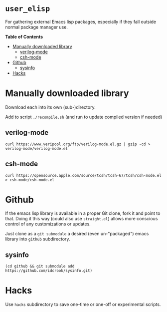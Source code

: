 `user_elisp`
============

For gathering external Emacs lisp packages, especially if they fall outside normal package manager use.

<!-- markdown-toc start - Don't edit this section. Run M-x markdown-toc-refresh-toc -->

**Table of Contents**

-	[Manually downloaded library](#manually-downloaded-library)
	-	[verilog-mode](#verilog-mode)
	-	[csh-mode](#csh-mode)
-	[Github](#github)
	-	[sysinfo](#sysinfo)
-	[Hacks](#hacks)

<!-- markdown-toc end -->

Manually downloaded library
===========================

Download each into its own (sub-)directory.

Add to script `./recompile.sh` (and run to update compiled version if needed)

verilog-mode
------------

```
curl https://www.veripool.org/ftp/verilog-mode.el.gz | gzip -cd > verilog-mode/verilog-mode.el
```

csh-mode
--------

```
curl https://opensource.apple.com/source/tcsh/tcsh-67/tcsh/csh-mode.el > csh-mode/csh-mode.el
```

Github
======

If the emacs lisp library is available in a proper Git clone, fork it and point to that. Doing it this way (could also use `straight.el`) allows more conscious control of any customizations or updates.

Just clone as a `git submodule` a desired (even un-"packaged") emacs library into `github` subdirectory.

sysinfo
-------

```
(cd github && git submodule add https://github.com/idcrook/sysinfo.git)
```

Hacks
=====

Use `hacks` subdirectory to save one-time or one-off or experimental scripts.

